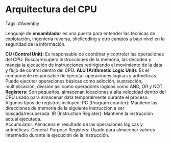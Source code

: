 # Arquitectura del CPU

Tags: #Asembly 

Lenguaje de **ensamblador** es una puerta para entender las técnicas de explotación, ingeniería reversa, shellcoding y otro campos a bajo nivel en la seguridad de la información. 

**CU (Control Unit):** Es responsable de coordinar y controlar las operaciones del CPU. Busca/recupera instrucciones de la memoria, las decodea y maneja la ejecución de instrucciones redirigiendo el movimiento de la data y flujo de control dentro del CPU.
**ALU (Arithmetic Logic Unit):** Es el componente responsable de ejecutar operaciones lógicas y aritméticas.  Puede ejecutar operaciones básicas como adicción, sustracción, multiplicación, división así como operadores lógicos como AND, OR y NOT.
**Registers:** Son pequeños, almacenan locaciones a alta velocidad dentro del CPU usado para almacenar data temporalmente durante el proceso. Algunos tipos de registros incluyen:
	PC (Program counter): Mantiene las direcciones de memoria de la siguiente instrucción a ser buscada/recuperada.
	IR (Instruction Register): Mantiene la instrucción actual ejecutada.  
	Accumulator: Almacena el resultado de las operaciones lógicas y aritméticas. 
	General-Purpose Registers: Usado para almacenar valores intermedio durante la ejecución de la instrucción. 
